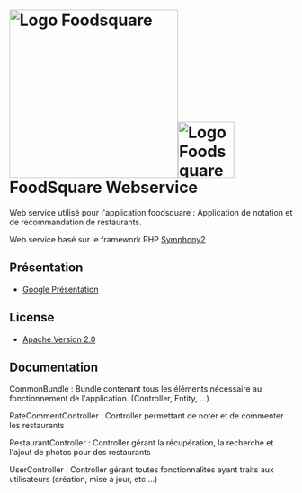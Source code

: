 
<img src="https://s-media-cache-ak0.pinimg.com/originals/c2/e1/54/c2e154c9bad81674be411bc67d3bf081.jpg" alt="Logo Foodsquare" width="300px"/><img src="http://dab1nmslvvntp.cloudfront.net/wp-content/uploads/2014/12/1418948033symfony-logo.png" alt="Logo Foodsquare" width="100px"/>
FoodSquare Webservice
========================

Web service utilisé pour l'application foodsquare : Application de notation et 
de recommandation de restaurants.

Web service basé sur le framework PHP [Symphony2](http://symfony.com/)

## Présentation

* [Google Présentation](https://docs.google.com/presentation/d/12rFdgN0MJj2qub8wANnTufOxT141CV3ejXnqRMVhoJg/edit?usp=sharing)

## License

* [Apache Version 2.0](http://www.apache.org/licenses/LICENSE-2.0.html)


## Documentation

CommonBundle : Bundle contenant tous les éléments nécessaire au fonctionnement 
de l'application. (Controller, Entity, ...)

RateCommentController :  Controller permettant de noter et de commenter les 
restaurants

RestaurantController : Controller gérant la récupération, la recherche et l'ajout de photos
pour des restaurants

UserController : Controller gérant toutes fonctionnalités ayant traits aux utilisateurs 
(création, mise à jour, etc ...)
